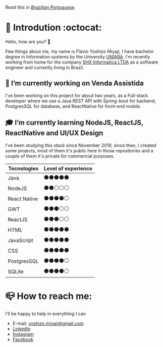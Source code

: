 *Read this in [Brazilian Portuguese](README.pt-BR.md).*

<!--
Here are some ideas to get you started:
- 🔭 I’m currently working on ...
- 🌱 I’m currently learning ...
- 👯 I’m looking to collaborate on ...
- 🤔 I’m looking for help with ...
- 💬 Ask me about ...
- 📫 How to reach me: ...
- 😄 Pronouns: ...
- ⚡ Fun fact: ...
-->

# :wave: Introdution :octocat:
Hello, how are you? :metal:

Few things about me, my name is Flávio Yoshizo Miyaji, I have bachelor degree in Information systems by the University [UNIARA](https://www.uniara.com.br/). I'm recently working from home for the company [SHX Informatica LTDA](http://www.shx.com.br/site/) as a software engineer and currently living in Brazil.

## :briefcase: I’m currently working on Venda Assistida
I've been working on this project for about two years, as a Full-stack developer where we use a Java REST API with Spring-boot for backend, PostgresSQL for database, and ReactNative for front-end mobile.

## :mortar_board: I’m currently learning NodeJS, ReactJS, ReactNative and UI/UX Design
I've been studying this stack since November 2019, since then, I created some projects, most of them it's public here in those repositories and a couple of them it's private for commercial purposes.

|Tecnologies|Level of experience|
|-|-|
|Java|:black_circle::black_circle::black_circle::black_circle::black_circle:|
|NodeJS|:black_circle::black_circle::white_circle::white_circle::white_circle:|
|React Native|:black_circle::black_circle::black_circle::black_circle::white_circle:|
|GWT|:black_circle::black_circle::black_circle::white_circle::white_circle:|
|ReactJS|:black_circle::black_circle::black_circle::white_circle::white_circle:|
|HTML|:black_circle::black_circle::black_circle::black_circle::black_circle:|
|JavaScript|:black_circle::black_circle::black_circle::black_circle::black_circle:|
|CSS|:black_circle::black_circle::black_circle::black_circle::black_circle:|
|PostgresSQL|:black_circle::black_circle::black_circle::black_circle::white_circle:|
|SQLite|:black_circle::black_circle::black_circle::black_circle::white_circle:|

# :mailbox_closed: How to reach me:
I'll be happy to help in everything I can
- E-mail: yoshizo.miyaji@gmail.com
- [LinkedIn](https://www.linkedin.com/in/flavio-yoshizo-miyaji-b2500a199/)
- [Instagram](https://www.instagram.com/flaviomiyaji/)
- [Facebook](https://www.facebook.com/flavio.miyaji.3)

